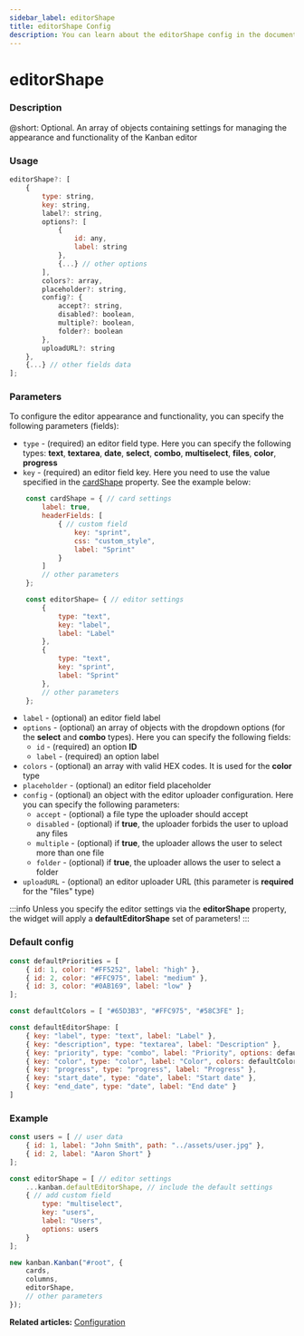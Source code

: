 ```yaml
---
sidebar_label: editorShape
title: editorShape Config
description: You can learn about the editorShape config in the documentation of the DHTMLX JavaScript Kanban library. Browse developer guides and API reference, try out code examples and live demos, and download a free 30-day evaluation version of DHTMLX Kanban.
---
```


# editorShape

### Description

@short: Optional. An array of objects containing settings for managing the appearance and functionality of the Kanban editor

### Usage

~~~jsx {}
editorShape?: [
	{
		type: string,
		key: string,
		label?: string,
		options?: [
			{
				id: any,
				label: string
			},
			{...} // other options
		],
		colors?: array,
		placeholder?: string,
		config?: {
			accept?: string,
			disabled?: boolean,
			multiple?: boolean,
			folder?: boolean
		},
		uploadURL?: string
	},
	{...} // other fields data
];
~~~

### Parameters

To configure the editor appearance and functionality, you can specify the following parameters (fields):

- `type` - (required) an editor field type. Here you can specify the following types: **text**, **textarea**, **date**, **select**, **combo**, **multiselect**, **files**, **color**, **progress** 
- `key` - (required) an editor field key. Here you need to use the value specified in the [cardShape](../js_kanban_cardshape_config) property. See the example below:

~~~js {2,5,16,21}
	const cardShape = { // card settings
		label: true,
		headerFields: [
			{ // custom field
				key: "sprint",
				css: "custom_style",
				label: "Sprint"
			}
		]
		// other parameters
	};

	const editorShape= { // editor settings
		{
			type: "text",
			key: "label",
			label: "Label"
		},
		{
			type: "text",
			key: "sprint",
			label: "Sprint"
		},
		// other parameters
	};
~~~

- `label` - (optional) an editor field label
- `options` - (optional) an array of objects with the dropdown options (for the **select** and **combo** types). Here you can specify the following fields:
	- `id` - (required) an option **ID** 
	- `label` - (required) an option label 
- `colors` - (optional) an array with valid HEX codes. It is used for the **color** type
- `placeholder` - (optional) an editor field placeholder
- `config` - (optional) an object with the editor uploader configuration. Here you can specify the following parameters:
	- `accept` - (optional) a file type the uploader should accept
	- `disabled` - (optional) if **true**, the uploader forbids the user to upload any files
	- `multiple` - (optional) if **true**, the uploader allows the user to select more than one file
	- `folder` - (optional) if **true**, the uploader allows the user to select a folder
- `uploadURL` - (optional) an editor uploader URL (this parameter is **required** for the "files" type)

:::info
Unless you specify the editor settings via the **editorShape** property, the widget will apply a **defaultEditorShape** set of parameters!
:::

### Default config

~~~jsx {}
const defaultPriorities = [
	{ id: 1, color: "#FF5252", label: "high" },
	{ id: 2, color: "#FFC975", label: "medium" },
	{ id: 3, color: "#0AB169", label: "low" }
];

const defaultColors = [ "#65D3B3", "#FFC975", "#58C3FE" ];

const defaultEditorShape: [
	{ key: "label", type: "text", label: "Label" },
	{ key: "description", type: "textarea", label: "Description" },
	{ key: "priority", type: "combo", label: "Priority", options: defaultPriorities },
	{ key: "color", type: "color", label: "Color", colors: defaultColors },
	{ key: "progress", type: "progress", label: "Progress" },
	{ key: "start_date", type: "date", label: "Start date" },
	{ key: "end_date", type: "date", label: "End date" }
]
~~~

### Example

~~~jsx {6-14,19}
const users = [ // user data
	{ id: 1, label: "John Smith", path: "../assets/user.jpg" },
	{ id: 2, label: "Aaron Short" }
];

const editorShape = [ // editor settings
	...kanban.defaultEditorShape, // include the default settings
	{ // add custom field
		type: "multiselect",
		key: "users",
		label: "Users",
		options: users
	}
];

new kanban.Kanban("#root", {
	cards,
	columns,
	editorShape,
	// other parameters
});
~~~

**Related articles:** [Configuration](../../../guides/configuration#editor)
